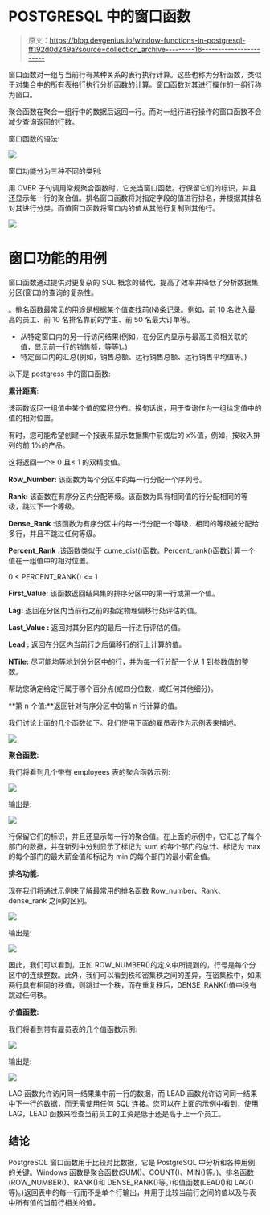 # POSTGRESQL 中的窗口函数

> 原文：<https://blog.devgenius.io/window-functions-in-postgresql-ff192d0d249a?source=collection_archive---------16----------------------->

窗口函数对一组与当前行有某种关系的表行执行计算。这些也称为分析函数，类似于对集合中的所有表格行执行分析函数的计算。窗口函数对其进行操作的一组行称为窗口。

聚合函数在聚合一组行中的数据后返回一行。而对一组行进行操作的窗口函数不会减少查询返回的行数。

窗口函数的语法:

![](img/91d24d45af7b44cb5b4cfedcffa45fe2.png)

窗口功能分为三种不同的类别:

用 OVER 子句调用常规聚合函数时，它充当窗口函数。行保留它们的标识，并且还显示每一行的聚合值。排名窗口函数将对指定字段的值进行排名，并根据其排名对其进行分类。而值窗口函数将窗口内的值从其他行复制到其他行。

![](img/f3114e6356f28da87cc047d351852efd.png)

# 窗口功能的用例

窗口函数通过提供对更复杂的 SQL 概念的替代，提高了效率并降低了分析数据集分区(窗口)的查询的复杂性。

。排名函数最常见的用途是根据某个值查找前(N)条记录。例如，前 10 名收入最高的员工、前 10 名排名靠前的学生、前 50 名最大订单等。

*   从特定窗口内的另一行访问结果(例如，在分区内显示与最高工资相关联的值，显示前一行的销售额，等等)。)
*   特定窗口内的汇总(例如，销售总额、运行销售总额、运行销售平均值等。)

以下是 postgress 中的窗口函数:

**累计距离**:

该函数返回一组值中某个值的累积分布。换句话说，用于查询作为一组给定值中的值的相对位置。

有时，您可能希望创建一个报表来显示数据集中前或后的 x%值，例如，按收入排列的前 1%的产品。

这将返回一个≥ 0 且≤ 1 的双精度值。

**Row_Number:** 该函数为每个分区中的每一行分配一个序列号。

**Rank:** 该函数在有序分区内分配等级。该函数为具有相同值的行分配相同的等级，跳过下一个等级。

**Dense_Rank** :该函数为有序分区中的每一行分配一个等级，相同的等级被分配给多行，并且不跳过任何等级。

**Percent_Rank** :该函数类似于 cume_dist()函数。Percent_rank()函数计算一个值在一组值中的相对位置。

0 < PERCENT_RANK() <= 1

**First_Value:** 该函数返回结果集的排序分区中的第一行或第一个值。

**Lag:** 返回在分区内当前行之前的指定物理偏移行处评估的值。

**Last_Value :** 返回对其分区内的最后一行进行评估的值。

**Lead :** 返回在分区内当前行之后偏移行的行上计算的值。

**NTile:** 尽可能均等地划分分区中的行，并为每一行分配一个从 1 到参数值的整数。

帮助您确定给定行属于哪个百分点(或四分位数，或任何其他细分)。

**第 n 个值:**返回针对有序分区中的第 n 行计算的值。

我们讨论上面的几个函数如下。我们使用下面的雇员表作为示例表来描述。

![](img/af406e9adc0fa89990c45252309c5982.png)

**聚合函数:**

我们将看到几个带有 employees 表的聚合函数示例:

![](img/36454c9d0e30d098eefeae5d5e88dae5.png)

输出是:

![](img/3fd7b5cb8be7306863b0a084ee3d2064.png)

行保留它们的标识，并且还显示每一行的聚合值。在上面的示例中，它汇总了每个部门的数据，并在新列中分别显示了标记为 sum 的每个部门的总计、标记为 max 的每个部门的最大薪金值和标记为 min 的每个部门的最小薪金值。

**排名功能:**

现在我们将通过示例来了解最常用的排名函数 Row_number、Rank、dense_rank 之间的区别。

![](img/7cda2bef9008217a782db4781eebe606.png)

输出是:

![](img/fbb73f29d42ebaa615114e7cb16a5abb.png)

因此，我们可以看到，正如 ROW_NUMBER()的定义中所提到的，行号是每个分区中的连续整数。此外，我们可以看到秩和密集秩之间的差异，在密集秩中，如果两行具有相同的秩值，则跳过一个秩，而在重复秩后，DENSE_RANK()值中没有跳过任何秩。

**价值函数:**

我们将看到带有雇员表的几个值函数示例:

![](img/76b8773519d716279672b72284208750.png)

输出是:

![](img/21e3cee55b0e15dba583f3f389c9e534.png)

LAG 函数允许访问同一结果集中前一行的数据，而 LEAD 函数允许访问同一结果中下一行的数据，而无需使用任何 SQL 连接。您可以在上面的示例中看到，使用 LAG，LEAD 函数来检查当前员工的工资是低于还是高于上一个员工。

## 结论

PostgreSQL 窗口函数用于比较对比数据，它是 PostgreSQL 中分析和各种用例的关键。Windows 函数是聚合函数(SUM()、COUNT()、MIN()等。)、排名函数(ROW_NUMBER()、RANK()和 DENSE_RANK()等。)和值函数(LEAD()和 LAG()等)。)返回表中的每一行而不是单个行输出，并用于比较当前行之间的值以及与表中所有值的当前行相关的值。